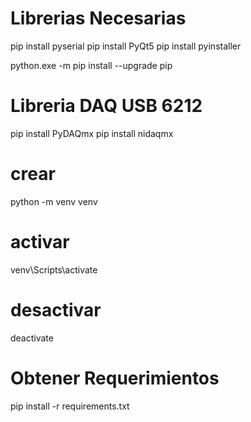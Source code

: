 # Librerias Necesarias
pip install pyserial
pip install PyQt5
pip install pyinstaller

python.exe -m pip install --upgrade pip
# Libreria DAQ USB 6212
pip install PyDAQmx
pip install nidaqmx

#   crear
python -m venv venv
#   activar
venv\Scripts\activate
#   desactivar
deactivate
# Obtener Requerimientos
pip install -r requirements.txt